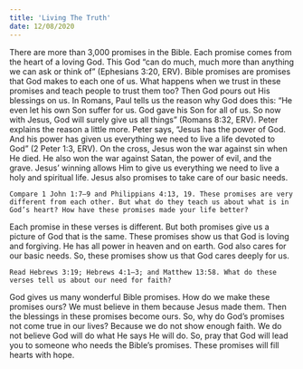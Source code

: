 ```yaml
---
title: 'Living The Truth'
date: 12/08/2020
---
```


There are more than 3,000 promises in the Bible. Each promise comes from the heart of a loving God. This God “can do much, much more than anything we can ask or think of” (Ephesians 3:20, ERV). Bible promises are promises that God makes to each one of us. What happens when we trust in these promises and teach people to trust them too? Then God pours out His blessings on us. In Romans, Paul tells us the reason why God does this: “He even let his own Son suffer for us. God gave his Son for all of us. So now with Jesus, God will surely give us all things” (Romans 8:32, ERV). Peter explains the reason a little more. Peter says, “Jesus has the power of God. And his power has given us everything we need to live a life devoted to God” (2 Peter 1:3, ERV). On the cross, Jesus won the war against sin when He died. He also won the war against Satan, the power of evil, and the grave. Jesus’ winning allows Him to give us everything we need to live a holy and spiritual life. Jesus also promises to take care of our basic needs.

`Compare 1 John 1:7–9 and Philippians 4:13, 19. These promises are very different from each other. But what do they teach us about what is in God’s heart? How have these promises made your life better?`

Each promise in these verses is different. But both promises give us a picture of God that is the same. These promises show us that God is loving and forgiving. He has all power in heaven and on earth. God also cares for our basic needs. So, these promises show us that God cares deeply for us.

`Read Hebrews 3:19; Hebrews 4:1–3; and Matthew 13:58. What do these verses tell us about our need for faith?`

God gives us many wonderful Bible promises. How do we make these promises ours? We must believe in them because Jesus made them. Then the blessings in these promises become ours. So, why do God’s promises not come true in our lives? Because we do not show enough faith. We do not believe God will do what He says He will do. So, pray that God will lead you to someone who needs the Bible’s promises. These promises will fill hearts with hope.
